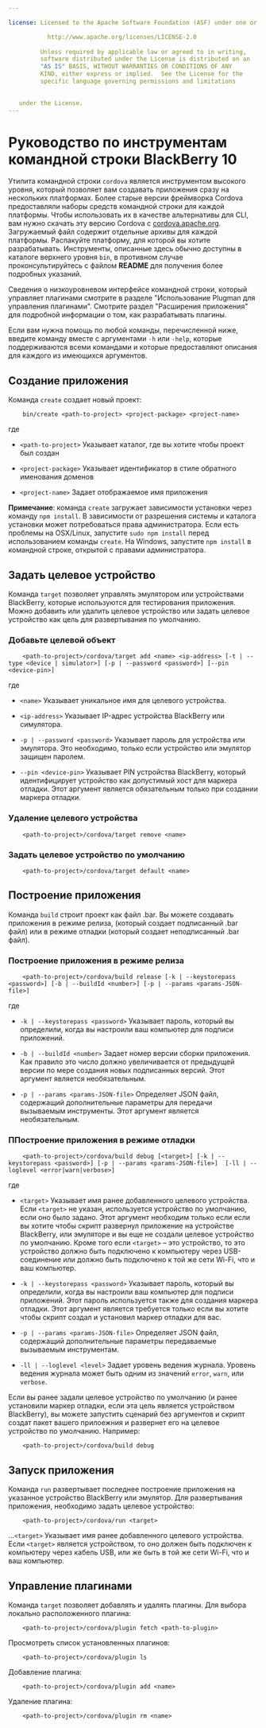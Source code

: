 ```yaml
---

license: Licensed to the Apache Software Foundation (ASF) under one or more contributor license agreements. See the NOTICE file distributed with this work for additional information regarding copyright ownership. The ASF licenses this file to you under the Apache License, Version 2.0 (the "License"); you may not use this file except in compliance with the License. You may obtain a copy of the License at

           http://www.apache.org/licenses/LICENSE-2.0
    
         Unless required by applicable law or agreed to in writing,
         software distributed under the License is distributed on an
         "AS IS" BASIS, WITHOUT WARRANTIES OR CONDITIONS OF ANY
         KIND, either express or implied.  See the License for the
         specific language governing permissions and limitations
    

   under the License.
---
```


# Руководство по инструментам командной строки BlackBerry 10

Утилита командной строки `cordova` является инструментом высокого уровня, который позволяет вам создавать приложения сразу на нескольких платформах. Более старые версии фреймворка Cordova предоставляли наборы средств командной строки для каждой платформы. Чтобы использовать их в качестве альтернативы для CLI, вам нужно скачать эту версию Cordova с [cordova.apache.org][1]. Загружаемый файл содержит отдельные архивы для каждой платформы. Распакуйте платформу, для которой вы хотите разрабатывать. Инструменты, описанные здесь обычно доступны в каталоге верхнего уровня `bin`, в противном случае проконсультируйтесь с файлом **README** для получения более подробных указаний.

 [1]: http://cordova.apache.org

Сведения о низкоуровневом интерфейсе командной строки, который управляет плагинами смотрите в разделе "Использование Plugman для управления плагинами". Смотрите раздел "Расширения приложения" для подробной информации о том, как разрабатывать плагины.

Если вам нужна помощь по любой команды, перечисленной ниже, введите команду вместе с аргументами `-h` или `-help`, которые поддерживаются всеми командами и которые предоставляют описания для каждого из имеющихся аргументов.

## Создание приложения

Команда `create` создает новый проект:

        bin/create <path-to-project> <project-package> <project-name>
    

где

*   `<path-to-project>` Указывает каталог, где вы хотите чтобы проект был создан

*   `<project-package>` Указывает идентификатор в стиле обратного именования доменов

*   `<project-name>` Задает отображаемое имя приложения

**Примечание**: команда `create` загружает зависимости установки через команду `npm install`. В зависимости от разрешения системы и каталога установки может потребоваться права администратора. Если есть проблемы на OSX/Linux, запустите `sudo npm install` перед использованием команды `create`. На Windows, запустите `npm install` в командной строке, открытой с правами администратора.

## Задать целевое устройство

Команда `target` позволяет управлять эмулятором или устройствами BlackBerry, которые используются для тестирования приложения. Можно добавить или удалить целевое устройство или задать целевое устройство как цель для развертывания по умолчанию.

### Добавьте целевой объект

        <path-to-project>/cordova/target add <name> <ip-address> [-t | --type <device | simulator>] [-p | --password <password>] [--pin <device-pin>]
    

где

*   `<name>` Указывает уникальное имя для целевого устройства.

*   `<ip-address>` Указывает IP-адрес устройства BlackBerry или симулятора.

*   `-p | --password <password>` Указывает пароль для устройства или эмулятора. Это необходимо, только если устройство или эмулятор защищен паролем.

*   `--pin <device-pin>` Указывает PIN устройства BlackBerry, который идентифицирует устройство как допустимый хост для маркера отладки. Этот аргумент является обязательным только при создании маркера отладки.

### Удаление целевого устройства

        <path-to-project>/cordova/target remove <name>
    

### Задать целевое устройство по умолчанию

        <path-to-project>/cordova/target default <name>
    

## Построение приложения

Команда `build` строит проект как файл .bar. Вы можете создавать приложения в режиме релиза, (который создает подписанный .bar файл) или в режиме отладки (который создает неподписанный .bar файл).

### Построение приложения в режиме релиза

        <path-to-project>/cordova/build release [-k | --keystorepass <password>] [-b | --buildId <number>] [-p | --params <params-JSON-file>]
    

где

*   `-k | --keystorepass <password>` Указывает пароль, который вы определили, когда вы настроили ваш компьютер для подписи приложений.

*   `-b | --buildId <number>` Задает номер версии сборки приложения. Как правило это число должно увеличивается от предыдущей версии по мере создания новых подписанных версий. Этот аргумент является необязательным.

*   `-p | --params <params-JSON-file>` Определяет JSON файл, содержащий дополнительные параметры для передачи вызываемым инструменты. Этот аргумент является необязательным.

### ППостроение приложения в режиме отладки

        <path-to-project>/cordova/build debug [<target>] [-k | --keystorepass <password>] [-p | --params <params-JSON-file>]  [-ll | --loglevel <error|warn|verbose>]
    

где

*   `<target>` Указывает имя ранее добавленного целевого устройства. Если `<target>` не указан, используется устройство по умолчанию, если оно было задано. Этот аргумент необходим только если если вы хотите чтобы скрипт развернул приложение на устройстве BlackBerry, или эмуляторе и вы еще не создали целевое устройство по умолчанию. Кроме того если `<target>` – это устройство, то это устройство должно быть подключено к компьютеру через USB-соединение или должно быть подключено к той же сети Wi-Fi, что и ваш компьютер.

*   `-k | --keystorepass <password>` Указывает пароль, который вы определили, когда вы настроили ваш компьютер для подписи приложений. Этот пароль используется также для создания маркера отладки. Этот аргумент является требуется только если вы хотите чтобы скрипт создал и установил маркер отладки для вас.

*   `-p | --params <params-JSON-file>` Определяет JSON файл, содержащий дополнительные параметры передаваемые вызываемым инструментам.

*   `-ll | --loglevel <level>` Задает уровень ведения журнала. Уровень ведения журнала может быть одним из значений `error`, `warn`, или `verbose`.

Если вы ранее задали целевое устройство по умолчанию (и ранее установили маркер отладки, если эта цель является устройством BlackBerry), вы можете запустить сценарий без аргументов и скрипт создат пакет вашего прилоежния и развернет его на целевое устройство по умолчанию. Например:

        <path-to-project>/cordova/build debug
    

## Запуск приложения

Команда `run` развертывает последнее построение приложения на указанное устройство BlackBerry или эмулятор. Для развертывания приложения, необходимо задать целевое устройство:

        <path-to-project>/cordova/run <target>
    

...`<target>` Указывает имя ранее добавленного целевого устройства. Если `<target>` является устройством, то оно должен быть подключен к компьютеру через кабель USB, или же быть в той же сети Wi-Fi, что и ваш компьютер.

## Управление плагинами

Команда `target` позволяет добавлять и удалять плагины. Для выбора локально расположенного плагина:

        <path-to-project>/cordova/plugin fetch <path-to-plugin>
    

Просмотреть список установленных плагинов:

        <path-to-project>/cordova/plugin ls
    

Добавление плагина:

        <path-to-project>/cordova/plugin add <name>
    

Удаление плагина:

        <path-to-project>/cordova/plugin rm <name>
